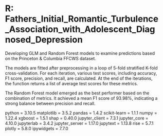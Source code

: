 # R: Fathers_Initial_Romantic_Turbulence_Association_with_Adolescent_Diagnosed_Depression

Developing GLM and Random Forest models to examine predictions based on the Princeton & Columbia FFCWS dataset.

The models are fitted after preprocessing in a loop of 5-fold stratified K-fold cross-validation. For each iteration, various test scores, including accuracy, F1 score, precision, and recall, are calculated. At the end of the iterations, the function returns a list of average test scores for these metrics.

The Random Forest model emerged as the best performer based on the combination of metrics. It achieved a mean F1 score of 93.98%, indicating a strong balance between precision and recall.

python = 3.10.5
matplotlib = 3.5.2
pandas = 1.4.2
scikit-learn = 1.1.1
numpy = 1.22.4
xgboost = 1.5.1
shap = 0.40.0
jupyter_client = 7.3.1
jupyter_core = 4.10.0
jupyterlab = 3.4.2
jupyter_server = 1.17.0
jupytext = 1.13.8
rise = 5.7.1
plotly = 5.8.0
ipywidgets = 7.7.0








